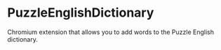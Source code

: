 # PuzzleEnglishDictionary
Chromium extension that allows you to add words to the Puzzle English dictionary.
